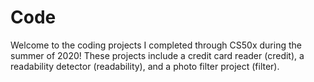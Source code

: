 # Code
Welcome to the coding projects I completed through CS50x during the summer of 2020! These projects include a credit card reader (credit), a readability detector (readability),
and a photo filter project (filter).
